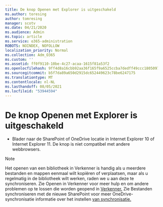 ```yaml
---
title: De knop Openen met Explorer is uitgeschakeld
ms.author: toresing
author: tomresing
manager: scotv
ms.date: 04/21/2020
ms.audience: Admin
ms.topic: article
ms.service: o365-administration
ROBOTS: NOINDEX, NOFOLLOW
localization_priority: Normal
ms.collection: Adm_O365
ms.custom: ''
ms.assetid: ff0f9110-10be-4c27-acaa-1615f81a53f2
ms.openlocfilehash: 9ff4d8a16cbb92aa36f165f9a6525ccba7dedff49ccc1805097206dbab43ce40
ms.sourcegitcommit: b5f7da89a650d2915dc652449623c78be6247175
ms.translationtype: MT
ms.contentlocale: nl-NL
ms.lasthandoff: 08/05/2021
ms.locfileid: "53944594"
---
```

# <a name="the-open-with-explorer-button-is-disabled"></a>De knop Openen met Explorer is uitgeschakeld

- Blader naar de SharePoint of OneDrive locatie in Internet Explorer 10 of Internet Explorer 11. De knop is niet compatibel met andere webbrowsers.
    
> [!NOTE]
> Het openen van een bibliotheek in Verkenner is handig als u meerdere bestanden en mappen eenmaal wilt kopiëren of verplaatsen, maar als u regelmatig in de bibliotheek wilt werken, raden we u aan deze te synchroniseren. Zie Openen in Verkenner voor meer hulp en om andere problemen op te lossen die worden geopend in [Verkenner.](https://go.microsoft.com/fwlink/?linkid=871665) Zie Bestanden synchroniseren met de nieuwe SharePoint voor meer OneDrive-synchronisatie informatie over het instellen [van synchronisatie.](https://go.microsoft.com/fwlink/?linkid=871666) 
  

